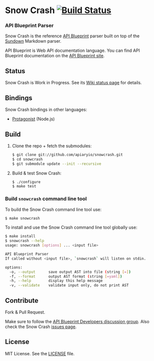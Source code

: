 # Snow Crash [![Build Status](https://travis-ci.org/apiaryio/snowcrash.png?branch=master)](https://travis-ci.org/apiaryio/snowcrash)

### API Blueprint Parser
Snow Crash is the reference [API Blueprint](http://apiblueprint.org) parser built on top of the [Sundown](https://github.com/vmg/sundown) Markdown parser.

API Blueprint is Web API documentation language. You can find API Blueprint documentation on the [API Blueprint site](http://apiblueprint.org).

## Status
Snow Crash is Work in Progress. See its [Wiki status page](https://github.com/apiaryio/snowcrash/wiki/API-Blueprint-Implementation-Status) for details.

## Bindings
Snow Crash bindings in other languages:

* [Protagonist](https://github.com/apiaryio/protagonist) (Node.js)

## Build
1. Clone the repo + fetch the submodules:

	```sh
	$ git clone git://github.com/apiaryio/snowcrash.git
	$ cd snowcrash
	$ git submodule update --init --recursive
	```

2. Build & test Snow Crash:

	```sh
	$ ./configure
	$ make test
	```
		
### Build `snowcrash` command line tool
To build the Snow Crash command line tool use:
```sh
$ make snowcrash
```

To install and use the Snow Crash command line tool globally use:

```sh
$ make install
$ snowcrash --help
usage: snowcrash [options] ... <input file>

API Blueprint Parser
If called without <input file>, `snowcrash` will listen on stdin.

options:
  -o, --output      save output AST into file (string [=])
  -f, --format      output AST format (string [=yaml])
  -h, --help        display this help message
  -v, --validate    validate input only, do not print AST
```

## Contribute
Fork & Pull Request. 

Make sure to follow the [API Blueprint Developers discussion group](https://groups.google.com/forum/#!forum/apiblueprint-dev). Also check the Snow Crash [issues page](https://github.com/apiaryio/snowcrash/issues?state=open).

## License
MIT License. See the [LICENSE](https://github.com/apiaryio/snowcrash/blob/master/LICENSE) file.
